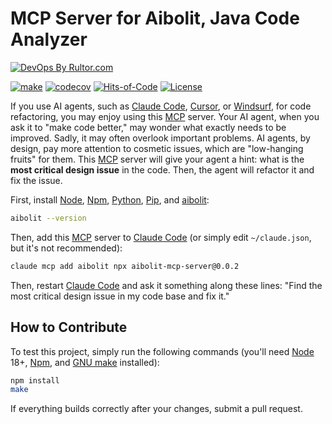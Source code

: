 # MCP Server for Aibolit, Java Code Analyzer

[![DevOps By Rultor.com](https://www.rultor.com/b/cqfn/aibolit-mcp-server)](https://www.rultor.com/p/cqfn/aibolit-mcp-server)

[![make](https://github.com/cqfn/aibolit-mcp-server/actions/workflows/make.yml/badge.svg)](https://github.com/cqfn/aibolit-mcp-server/actions/workflows/make.yml)
[![codecov](https://codecov.io/gh/cqfn/aibolit-mcp-server/branch/master/graph/badge.svg)](https://codecov.io/gh/cqfn/aibolit-mcp-server)
[![Hits-of-Code](https://hitsofcode.com/github/cqfn/aibolit-mcp-server)](https://hitsofcode.com/view/github/cqfn/aibolit-mcp-server)
[![License](https://img.shields.io/badge/license-MIT-green.svg)](https://github.com/cqfn/aibolit-mcp-server/blob/master/LICENSE.txt)

If you use AI agents, such as [Claude Code], [Cursor], or [Windsurf],
  for code refactoring, you may enjoy using this [MCP] server.
Your AI agent, when you ask it to "make code better,"
  may wonder what exactly needs to be improved.
Sadly, it may often overlook important problems.
AI agents, by design, pay more attention to cosmetic issues,
  which are "low-hanging fruits" for them.
This [MCP] server will give your agent a hint:
  what is the **most critical design issue** in the code.
Then, the agent will refactor it and fix the issue.

First, install [Node], [Npm], [Python], [Pip], and [aibolit]:

```bash
aibolit --version
```

Then, add this [MCP] server to [Claude Code]
(or simply edit `~/claude.json`, but it's not recommended):

```bash
claude mcp add aibolit npx aibolit-mcp-server@0.0.2
```

Then, restart [Claude Code] and ask it something along these lines:
"Find the most critical design issue in my code base and fix it."

## How to Contribute

To test this project, simply run the following commands
(you'll need [Node] 18+, [Npm], and [GNU make] installed):

```bash
npm install
make
```

If everything builds correctly after your changes, submit a pull request.

[MCP]: https://modelcontextprotocol.io/
[Npm]: https://www.npmjs.com/
[Node]: https://nodejs.org/en
[aibolit]: https://github.com/cqfn/aibolit
[Claude Code]: https://github.com/anthropics/claude-code
[Cursor]: https://www.cursor.com/
[Windsurf]: https://windsurf.com/editor
[GNU make]: https://www.gnu.org/software/make/
[Python]: https://www.python.org/
[Pip]: https://pypi.org/project/pip/
